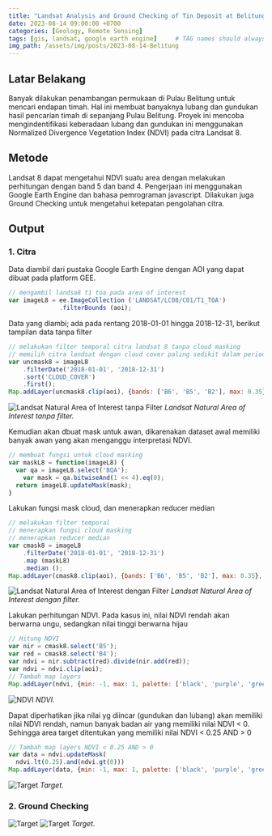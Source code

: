 ```yaml
---
title: "Landsat Analysis and Ground Checking of Tin Deposit at Belitung Island, Indonesia"
date: 2023-08-14 09:00:00 +0700
categories: [Geology, Remote Sensing]
tags: [gis, landsat, google earth engine]     # TAG names should always be lowercase
img_path: /assets/img/posts/2023-08-14-Belitung
---
```


## Latar Belakang
Banyak dilakukan penambangan permukaan di Pulau Belitung untuk mencari endapan timah. Hal ini membuat banyaknya lubang dan gundukan hasil pencarian timah di sepanjang Pulau Belitung. Proyek ini mencoba mengindentifikasi keberadaan lubang dan gundukan ini menggunakan Normalized Divergence Vegetation Index (NDVI) pada citra Landsat 8.

## Metode
Landsat 8 dapat mengetahui NDVI suatu area dengan melakukan perhitungan dengan band 5 dan band 4. Pengerjaan ini menggunakan Google Earth Engine dan bahasa pemrograman javascript. Dilakukan juga Ground Checking untuk mengetahui ketepatan pengolahan citra.

## Output
### 1. Citra

Data diambil dari pustaka Google Earth Engine dengan AOI yang dapat dibuat pada platform GEE. 

```javascript
// mengambil landsa8 t1 toa pada area of interest
var imageL8 = ee.ImageCollection ('LANDSAT/LC08/C01/T1_TOA')
              .filterBounds (aoi);
```

Data yang diambi; ada pada rentang 2018-01-01 hingga 2018-12-31, berikut tampilan data tanpa filter
```javascript
// melakukan filter temporal citra landsat 8 tanpa cloud masking
// memilih citra landsat dengan cloud cover paling sedikit dalam periode yang ditentukan
var uncmask8 = imageL8    
    .filterDate('2018-01-01', '2018-12-31')
    .sort('CLOUD_COVER')
    .first();
Map.addLayer(uncmask8.clip(aoi), {bands: ['B6', 'B5', 'B2'], max: 0.35}, 'Citra Tanpa Cloud Masking');
```

![Landsat Natural Area of Interest tanpa Filter](aoi_tanpa_masking.png)
_Landsat Natural Area of Interest tanpa filter._

Kemudian akan dbuat mask untuk awan, dikarenakan dataset awal memiliki banyak awan yang akan menganggu interpretasi NDVI.
```javascript
// membuat fungsi untuk cloud masking 
var maskL8 = function(imageL8) {
  var qa = imageL8.select('BQA');
    var mask = qa.bitwiseAnd(1 << 4).eq(0);
  return imageL8.updateMask(mask);
}
```

Lakukan fungsi mask cloud, dan menerapkan reducer median
```javascript
// melakukan filter temporal
// menerapkan fungsi cloud masking
// menerapkan reducer median
var cmask8 = imageL8
    .filterDate('2018-01-01', '2018-12-31')
    .map (maskL8)
    .median ();
Map.addLayer(cmask8.clip(aoi), {bands: ['B6', 'B5', 'B2'], max: 0.35}, 'Citra Hasil Cloud Masking');
```

![Landsat Natural Area of Interest dengan Filter](aoi_masking.png)
_Landsat Natural Area of Interest dengan filter._

Lakukan perhitungan NDVI. Pada kasus ini, nilai NDVI rendah akan berwarna ungu, sedangkan nilai tinggi berwarna hijau
```javascript
// Hitung NDVI 
var nir = cmask8.select('B5');
var red = cmask8.select('B4');
var ndvi = nir.subtract(red).divide(nir.add(red));
var ndvi = ndvi.clip(aoi);
// Tambah map layers
Map.addLayer(ndvi, {min: -1, max: 1, palette: ['black', 'purple', 'green']}, 'continuous NDVI',false);
```
![NDVI](ndvi.png)
_NDVI._

Dapat diperhatikan jika nilai yg diincar (gundukan dan lubang) akan memiliki nilai NDVI rendah, namun banyak badan air yang memiliki nilai NDVI < 0. Sehingga area target ditentukan yang memiliki nilai NDVI < 0.25 AND > 0

```javascript
// Tambah map layers NDVI < 0.25 AND > 0
var data = ndvi.updateMask(
  ndvi.lt(0.25).and(ndvi.gt(0)))
Map.addLayer(data, {min: -1, max: 1, palette: ['black', 'purple', 'green']}, 'ground NDVI',false);
```
![Target](target.png)
_Target._

### 2. Ground Checking

![Target](1.JPG)
![Target](2.JPG)
_Target._

